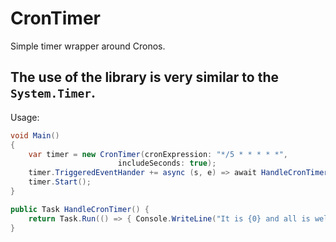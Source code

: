 ﻿# CronTimer
Simple timer wrapper around Cronos.

## The use of the library is very similar to the `System.Timer`.
Usage:
```cs
void Main()
{
	var timer = new CronTimer(cronExpression: "*/5 * * * * *", 
						includeSeconds: true);
	timer.TriggeredEventHander += async (s, e) => await HandleCronTimer();
	timer.Start();
}

public Task HandleCronTimer() {
	return Task.Run(() => { Console.WriteLine("It is {0} and all is well", DateTime.UtcNow); });
}
```
